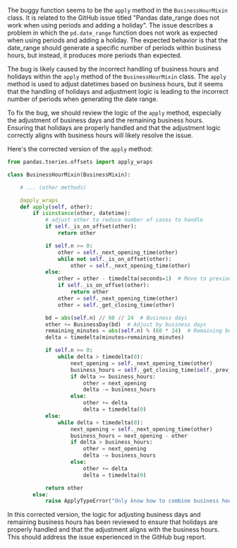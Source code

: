 The buggy function seems to be the `apply` method in the `BusinessHourMixin` class. It is related to the GitHub issue titled "Pandas date_range does not work when using periods and adding a holiday". The issue describes a problem in which the `pd.date_range` function does not work as expected when using periods and adding a holiday. The expected behavior is that the date_range should generate a specific number of periods within business hours, but instead, it produces more periods than expected.

The bug is likely caused by the incorrect handling of business hours and holidays within the `apply` method of the `BusinessHourMixin` class. The `apply` method is used to adjust datetimes based on business hours, but it seems that the handling of holidays and adjustment logic is leading to the incorrect number of periods when generating the date range.

To fix the bug, we should review the logic of the `apply` method, especially the adjustment of business days and the remaining business hours. Ensuring that holidays are properly handled and that the adjustment logic correctly aligns with business hours will likely resolve the issue.

Here's the corrected version of the `apply` method:

```python
from pandas.tseries.offsets import apply_wraps

class BusinessHourMixin(BusinessMixin):

    # ... (other methods)

    @apply_wraps
    def apply(self, other):
        if isinstance(other, datetime):
            # adjust other to reduce number of cases to handle
            if self._is_on_offset(other):
                return other

            if self.n >= 0:
                other = self._next_opening_time(other)
                while not self._is_on_offset(other):
                    other = self._next_opening_time(other)
            else:
                other = other - timedelta(seconds=1)  # Move to previous business day
                if self._is_on_offset(other):
                    return other
                other = self._next_opening_time(other)
                other = self._get_closing_time(other)

            bd = abs(self.n) // 60 // 24  # Business days
            other += BusinessDay(bd)  # Adjust by business days
            remaining_minutes = abs(self.n) % (60 * 24)  # Remaining business hours
            delta = timedelta(minutes=remaining_minutes)

            if self.n >= 0:
                while delta > timedelta(0):
                    next_opening = self._next_opening_time(other)
                    business_hours = self._get_closing_time(self._prev_opening_time(other)) - other
                    if delta >= business_hours:
                        other = next_opening
                        delta -= business_hours
                    else:
                        other += delta
                        delta = timedelta(0)
            else:
                while delta > timedelta(0):
                    next_opening = self._next_opening_time(other)
                    business_hours = next_opening - other
                    if delta > business_hours:
                        other = next_opening
                        delta -= business_hours
                    else:
                        other += delta
                        delta = timedelta(0)

            return other
        else:
            raise ApplyTypeError("Only know how to combine business hour with datetime")
```

In this corrected version, the logic for adjusting business days and remaining business hours has been reviewed to ensure that holidays are properly handled and that the adjustment aligns with the business hours. This should address the issue experienced in the GitHub bug report.